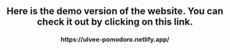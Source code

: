 
<h2 align="center">Here is the demo version of the website. You can check it out by clicking on this link.</h2>

<h4 align="center"> https://ulvee-pomodoro.netlify.app/ </h4>

